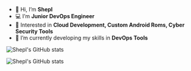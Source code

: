 
- 👋 Hi, I’m **Shepl**
- :computer: I’m **Junior DevOps Engineer**
- 👀 Interested in  **Cloud Development, Custom Android Roms, Cyber Security Tools**
- 🌱 I’m currently developing my skills in  **DevOps Tools**

![Shepl's GitHub stats](https://github-readme-stats.vercel.app/api?username=SheplX&theme=radical&show_icons=true)


![Shepl's GitHub stats](https://github-readme-stats.vercel.app/api/top-langs/?username=anuraghazra&langs_count=8&show_icons=true&theme=radical)


<!---
SheplX/SheplX is a ✨ special ✨ repository because its `README.md` (this file) appears on your GitHub profile.
You can click the Preview link to take a look at your changes.
--->
